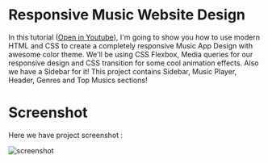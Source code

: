 # Responsive Music Website Design

In this tutorial ([Open in Youtube](https://www.youtube.com/@dukthuak)),  I'm going to show you how to use modern HTML and CSS to create a completely responsive Music App Design with awesome color theme. We'll be using CSS Flexbox, Media queries for our responsive design and CSS  transition for some cool animation effects. Also we have a Sidebar for it! This project contains Sidebar, Music Player, Header, Genres and Top Musics sections!

# Screenshot
Here we have project screenshot :

![screenshot](screenshot.png)
